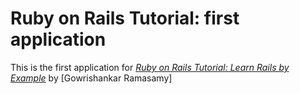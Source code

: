 # Ruby on Rails Tutorial: first application

This is the first application for
[*Ruby on Rails Tutorial: Learn Rails by Example*](http://railstutorial.org/)
by [Gowrishankar Ramasamy]
